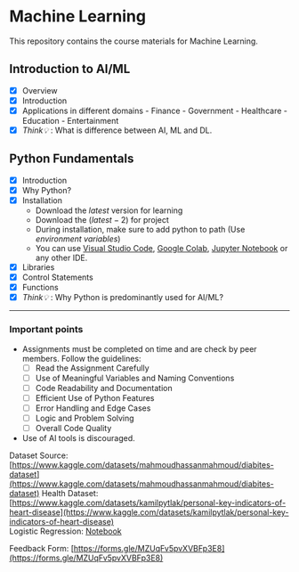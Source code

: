 # Machine Learning

This repository contains the course materials for Machine Learning.

## Introduction to AI/ML

- [x] Overview
- [x] Introduction
- [x] Applications in different domains
      - Finance
      - Government
      - Healthcare
      - Education
      - Entertainment
- [x] *Think💡* : What is difference between AI, ML and DL.
  
## Python Fundamentals

- [x] Introduction
- [x] Why Python?
- [x] Installation
  - Download the $latest$ version for learning
  - Download the $(latest-2)$ for project
  - During installation, make sure to add python to path (Use *environment variables*)
  - You can use [Visual Studio Code](https://code.visualstudio.com/), [Google Colab](https://colab.research.google.com/), [Jupyter Notebook](https://jupyter.org/) or any other IDE.
- [x] Libraries
- [x] Control Statements
- [x] Functions
- [x] *Think💡* : Why Python is predominantly used for AI/ML?
  
---

### Important points

- Assignments must be completed on time and are check by peer members. Follow the guidelines:
  - [ ] Read the Assignment Carefully
  - [ ] Use of Meaningful Variables and Naming Conventions
  - [ ] Code Readability and Documentation
  - [ ] Efficient Use of Python Features
  - [ ] Error Handling and Edge Cases
  - [ ] Logic and Problem Solving
  - [ ] Overall Code Quality
- Use of AI tools is discouraged.

Dataset Source: [https://www.kaggle.com/datasets/mahmoudhassanmahmoud/diabites-dataset](https://www.kaggle.com/datasets/mahmoudhassanmahmoud/diabites-dataset)
Health Dataset: [https://www.kaggle.com/datasets/kamilpytlak/personal-key-indicators-of-heart-disease](https://www.kaggle.com/datasets/kamilpytlak/personal-key-indicators-of-heart-disease)  
Logistic Regression: [Notebook](https://colab.research.google.com/drive/1c86xBAmu8SQnPxSjvXYmVTNb_mnwKA4p?usp=sharing)

Feedback Form: [https://forms.gle/MZUqFv5pvXVBFp3E8](https://forms.gle/MZUqFv5pvXVBFp3E8)
